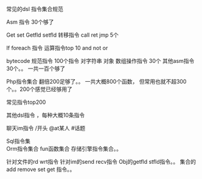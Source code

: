 常见的dsl 指令集合规范



Asm 指令 30个够了

Get set 
Getfld setfld
转移指令 call  ret  jmp  5个

If foreach 指令
运算指令top 10  and not or  


bytecode 规范指令 100个指令
对字符串 对象 数组操作指令 30个
其他asm指令30个。。
一共一百个够了

Php指令集合 翻倍200足够了。。
一共大概800个函数，
但常用也就不超300个。。200个感觉已经够用了


常见指令top200

其他dsl指令 ，每种大概10条指令

聊天im指令    /开头  @at某人  #话题

Sql指令集  
Orm指令集合 fun函数集合
存储引擎指令集合。。


针对文件的rd wrt指令
针对im的send recv指令
Obj的getfld  stfld指令。。
集合的add remove set get 指令。。
